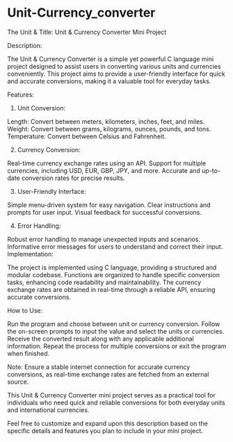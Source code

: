 # Unit-Currency_converter
The Unit &amp; 
Title: Unit & Currency Converter Mini Project

Description:

The Unit & Currency Converter is a simple yet powerful C language mini project designed to assist users in converting various units and currencies conveniently. This project aims to provide a user-friendly interface for quick and accurate conversions, making it a valuable tool for everyday tasks.

Features:

1) Unit Conversion:

Length: Convert between meters, kilometers, inches, feet, and miles.
Weight: Convert between grams, kilograms, ounces, pounds, and tons.
Temperature: Convert between Celsius and Fahrenheit.


2) Currency Conversion:

Real-time currency exchange rates using an API.
Support for multiple currencies, including USD, EUR, GBP, JPY, and more.
Accurate and up-to-date conversion rates for precise results.


3) User-Friendly Interface:

Simple menu-driven system for easy navigation.
Clear instructions and prompts for user input.
Visual feedback for successful conversions.


4) Error Handling:

Robust error handling to manage unexpected inputs and scenarios.
Informative error messages for users to understand and correct their input.
Implementation:

The project is implemented using C language, providing a structured and modular codebase. Functions are organized to handle specific conversion tasks, enhancing code readability and maintainability. The currency exchange rates are obtained in real-time through a reliable API, ensuring accurate conversions.

How to Use:

Run the program and choose between unit or currency conversion.
Follow the on-screen prompts to input the value and select the units or currencies.
Receive the converted result along with any applicable additional information.
Repeat the process for multiple conversions or exit the program when finished.

Note:
Ensure a stable internet connection for accurate currency conversions, as real-time exchange rates are fetched from an external source.

This Unit & Currency Converter mini project serves as a practical tool for individuals who need quick and reliable conversions for both everyday units and international currencies.

Feel free to customize and expand upon this description based on the specific details and features you plan to include in your mini project.
